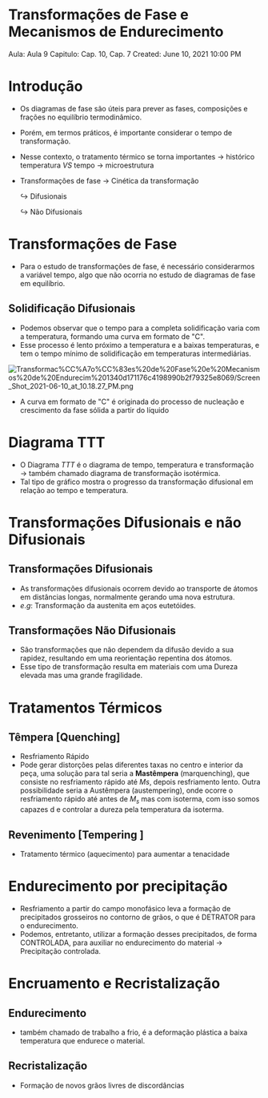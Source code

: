 # Transformações de Fase e Mecanismos de Endurecimento

Aula: Aula 9
Capitulo: Cap. 10, Cap. 7
Created: June 10, 2021 10:00 PM

# Introdução

- Os diagramas de fase são úteis para prever as fases, composições e frações no equilíbrio termodinâmico.
- Porém, em termos práticos, é importante considerar o tempo de transformação.
- Nesse contexto, o tratamento térmico se torna importantes → histórico temperatura $VS$ tempo → microestrutura
- Transformações de fase → Cinética da transformação
    
    $\hookrightarrow$ Difusionais
    
    $\hookrightarrow$ Não Difusionais
    

# Transformações de Fase

- Para o estudo de transformações de fase, é necessário considerarmos a variável tempo, algo que não ocorria no estudo de diagramas de fase em equilíbrio.

## Solidificação Difusionais

- Podemos observar que o tempo para a completa solidificação varia com a temperatura, formando uma curva em formato de "C".
- Esse processo é lento próximo a temperatura e a baixas temperaturas, e tem o tempo mínimo de solidificação em temperaturas intermediárias.

![Transformac%CC%A7o%CC%83es%20de%20Fase%20e%20Mecanismos%20de%20Endurecim%201340d171176c4198990b2f79325e8069/Screen_Shot_2021-06-10_at_10.18.27_PM.png](Transformac%CC%A7o%CC%83es%20de%20Fase%20e%20Mecanismos%20de%20Endurecim%201340d171176c4198990b2f79325e8069/Screen_Shot_2021-06-10_at_10.18.27_PM.png)

- A curva em formato de "C" é originada do processo de nucleação e crescimento da fase sólida a partir do líquido

# Diagrama TTT

- O Diagrama $TTT$ é o diagrama de tempo, temperatura e transformação → também chamado diagrama de transformação isotérmica.
- Tal tipo de gráfico mostra o progresso da transformação difusional em relação ao tempo e temperatura.

# Transformações Difusionais e não Difusionais

## Transformações Difusionais

- As transformações difusionais ocorrem devido ao transporte de átomos em distâncias longas, normalmente gerando uma nova estrutura.
- $e.g:$ Transformação da austenita em aços eutetóides.

## Transformações Não Difusionais

- São transformações que não dependem da difusão devido a sua rapidez, resultando em uma reorientação repentina dos átomos.
- Esse tipo de transformação resulta em materiais com uma Dureza elevada mas uma grande fragilidade.

# Tratamentos Térmicos

## Têmpera [Quenching]

- Resfriamento Rápido
- Pode gerar distorções pelas diferentes taxas no centro e interior da peça, uma solução para tal seria a **Mastêmpera** (marquenching), que consiste no resfriamento rápido até $Ms$, depois resfriamento lento. Outra possibilidade seria a Austêmpera (austempering), onde ocorre o resfriamento rápido até antes de $M_s$ mas com isoterma, com isso somos capazes d e controlar a dureza pela temperatura da isoterma.

## Revenimento [Tempering ]

- Tratamento térmico (aquecimento) para aumentar a tenacidade

# Endurecimento por precipitação

- Resfriamento a partir do campo monofásico leva a formação de precipitados grosseiros no contorno de grãos, o que é DETRATOR para o endurecimento.
- Podemos, entretanto, utilizar a formação desses precipitados, de forma CONTROLADA, para auxiliar no endurecimento do material → Precipitação controlada.

# Encruamento e Recristalização

## Endurecimento

- também chamado de trabalho a frio, é a deformação plástica a baixa temperatura que endurece o material.

## Recristalização

- Formação de novos grãos livres de discordâncias